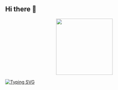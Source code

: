 ## Hi there 👋

<div align="center">
  <img height="180em" src="https://github-readme-stats.vercel.app/api?username=nikhilniksss&show_icons=true&theme=radical&include_all_commits=true&count_private=true"/>
</div>

[![Typing SVG](https://readme-typing-svg.demolab.com?font=Fira+Code&weight=600&size=30&pause=1000&color=36BCF7FF&center=true&vCenter=true&repeat=true&width=800&lines=Transforming+Complex+Data+into+Actionable+Insights;Building+AI+Solutions+for+Tomorrow)](https://git.io/typing-svg)

<!--
**nikhilniksss/nikhilniksss** is a ✨ _special_ ✨ repository because its `README.md` (this file) appears on your GitHub profile.

Here are some ideas to get you started:

- 🔭 I’m currently working on ...
- 🌱 I’m currently learning ...
- 👯 I’m looking to collaborate on ...
- 🤔 I’m looking for help with ...
- 💬 Ask me about ...
- 📫 How to reach me: ...
- 😄 Pronouns: ...
- ⚡ Fun fact: ...
-->
